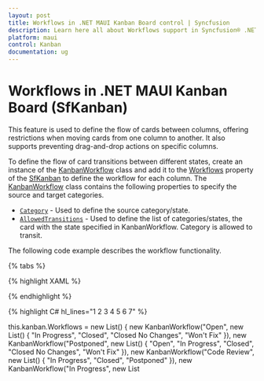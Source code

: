 ```yaml
---
layout: post
title: Workflows in .NET MAUI Kanban Board control | Syncfusion
description: Learn here all about Workflows support in Syncfusion® .NET MAUI Kanban Board (SfKanban) control and more.
platform: maui
control: Kanban
documentation: ug
---
```


# Workflows in .NET MAUI Kanban Board (SfKanban)

This feature is used to define the flow of cards between columns, offering restrictions when moving cards from one column to another. It also supports preventing drag-and-drop actions on specific columns.

To define the flow of card transitions between different states, create an instance of the [KanbanWorkflow](https://help.syncfusion.com/cr/maui/Syncfusion.Maui.Kanban.KanbanWorkflow.html) class and add it to the [Workflows](https://help.syncfusion.com/cr/maui/Syncfusion.Maui.Kanban.SfKanban.html#Syncfusion_Maui_Kanban_SfKanban_Workflows) property of the [SfKanban](https://help.syncfusion.com/cr/maui/Syncfusion.Maui.Kanban.SfKanban.html) to define the workflow for each column. The [KanbanWorkflow](https://help.syncfusion.com/cr/maui/Syncfusion.Maui.Kanban.KanbanWorkflow.html) class contains the following properties to specify the source and target categories.

* [`Category`](https://help.syncfusion.com/cr/maui/Syncfusion.Maui.Kanban.KanbanWorkflow.html#Syncfusion_Maui_Kanban_KanbanWorkflow_Category) - Used to define the source category/state.
* [`AllowedTransitions`](https://help.syncfusion.com/cr/maui/Syncfusion.Maui.Kanban.KanbanWorkflow.html#Syncfusion_Maui_Kanban_KanbanWorkflow_AllowedTransitions) - Used to define the list of categories/states, the card with the state specified in KanbanWorkflow. Category is allowed to transit.

The following code example describes the workflow functionality.

{% tabs %}

{% highlight XAML %}

<Grid>
    <Grid.BindingContext>
        <local:ViewModel />
    </Grid.BindingContext>
    <kanban:SfKanban x:Name="kanban"
                     AutoGenerateColumns="False"
                     ItemsSource="{Binding Cards}">
        <kanban:KanbanColumn Title="To Do"
                             Categories="Open,Postponed"
                             MinimumLimit="5"
                             MaximumLimit="15" />
        <kanban:KanbanColumn Title="In Progress"
                             Categories="In Progress"
                             MinimumLimit="3"
                             MaximumLimit="8" />
        <kanban:KanbanColumn Title="Code Review"
                             Categories="Code Review"
                             MinimumLimit="5"
                             MaximumLimit="10" />
        <kanban:KanbanColumn Title="Done"
                             Categories="Closed,Closed No Changes,Won't Fix"
                             MinimumLimit="8" />
    </kanban:SfKanban>
</Grid>

{% endhighlight %}

{% highlight C# hl_lines="1 2 3 4 5 6 7" %}

this.kanban.Workflows = new List<KanbanWorkflow>()
{
    new KanbanWorkflow("Open", new List<object>() { "In Progress", "Closed", "Closed No Changes", "Won't Fix" }),
    new KanbanWorkflow("Postponed", new List<object>() { "Open", "In Progress", "Closed", "Closed No Changes", "Won't Fix" }),
    new KanbanWorkflow("Code Review", new List<object>() { "In Progress", "Closed", "Postponed" }),
    new KanbanWorkflow("In Progress", new List<object>() { "Code Review", "Postponed" }),
};

{% endhighlight %}

{% highlight C# tabtitle="ViewModel.cs" %}

using System.Collections.ObjectModel;
using System.Reflection;
using SampleBrowser.Maui.Base.Converters;
using Syncfusion.Maui.Kanban;

public class ViewModel
{
    #region Constructor

    /// <summary>
    /// Initializes a new instance of the <see cref="ViewModel"/> class.
    /// </summary>
    public ViewModel()
    {
        this.Cards = this.GetCardDetails();
    }

    #endregion

    #region Properties

    /// <summary>
    /// Gets or sets the collection of <see cref="KanbanModel"/> objects representing cards in various stages.
    /// </summary>
    public ObservableCollection<KanbanModel> Cards { get; set; }

    #endregion

    #region Private methods

    /// <summary>
    /// Represents the retrieval of a collection of predefined Kanban task cards.
    /// </summary>
    /// <returns>An observable collection of <see cref="KanbanModel"/> instances.</returns>
    private ObservableCollection<KanbanModel> GetCardDetails()
    {
        Assembly assemblyName = typeof(SfImageSourceConverter).GetTypeInfo().Assembly;
        var cardsDetails = new ObservableCollection<KanbanModel>();

        cardsDetails.Add(new KanbanModel()
        {
            ID = 1,
            Title = "iOS - 1",
            ImageURL = assemblyName + ".people_circle1.png",
            Category = "Open",
            Description = "Analyze customer requirements.",
            IndicatorFill = Colors.Red,
            Tags = new List<string> { "Bug", "Customer", "Release Bug" }
        });

        cardsDetails.Add(new KanbanModel()
        {
            ID = 6,
            Title = "Xamarin - 6",
            ImageURL = assemblyName + ".people_circle2.png",
            Category = "Open",
            Description = "Show the retrieved data from the server in Grid control.",
            IndicatorFill = Colors.Red,
            Tags = new List<string> { "Bug", "Customer", "Breaking Issue" }
        });

        cardsDetails.Add(new KanbanModel()
        {
            ID = 3,
            Title = "iOS - 3",
            ImageURL = assemblyName + ".people_circle3.png",
            Category = "Postponed",
            Description = "Fix the filtering issues reported in Safari.",
            IndicatorFill = Colors.Red,
            Tags = new List<string> { "Bug", "Customer", "Breaking Issue" }
        });

        cardsDetails.Add(new KanbanModel()
        {
            ID = 11,
            Title = "iOS - 21",
            ImageURL = assemblyName + ".people_circle4.png",
            Category = "Postponed",
            Description = "Add input validation for editing.",
            IndicatorFill = Colors.Red,
            Tags = new List<string> { "Bug", "Customer", "Breaking Issue" }
        });

        cardsDetails.Add(new KanbanModel()
        {
            ID = 15,
            Title = "Android - 15",
            Category = "Open",
            ImageURL = assemblyName + ".people_circle5.png",
            Description = "Arrange web meetings for customers.",
            IndicatorFill = Colors.Red,
            Tags = new List<string> { "Story", "Kanban" }
        });

        cardsDetails.Add(new KanbanModel()
        {
            ID = 3,
            Title = "Android - 3",
            Category = "Code Review",
            ImageURL = assemblyName + ".people_circle6.png",
            Description = "API Improvements.",
            IndicatorFill = Colors.Purple,
            Tags = new List<string> { "Bug", "Customer" }
        });

        cardsDetails.Add(new KanbanModel()
        {
            ID = 4,
            Title = "UWP - 4",
            ImageURL = assemblyName + ".people_circle7.png",
            Category = "Code Review",
            Description = "Enhance editing functionality.",
            IndicatorFill = Colors.Brown,
            Tags = new List<string> { "Story", "Kanban" }
        });

        cardsDetails.Add(new KanbanModel()
        {
            ID = 9,
            Title = "Xamarin - 9",
            ImageURL = assemblyName + ".people_circle8.png",
            Category = "Code Review",
            Description = "Improve application's performance.",
            IndicatorFill = Colors.Orange,
            Tags = new List<string> { "Story", "Kanban" }
        });

        cardsDetails.Add(new KanbanModel()
        {
            ID = 13,
            Title = "UWP - 13",
            ImageURL = assemblyName + ".people_circle9.png",
            Category = "In Progress",
            Description = "Add responsive support to applications.",
            IndicatorFill = Colors.Brown,
            Tags = new List<string> { "Story", "Kanban" }
        });

        cardsDetails.Add(new KanbanModel()
        {
            ID = 17,
            Title = "Xamarin - 17",
            Category = "In Progress",
            ImageURL = assemblyName + ".people_circle10.png",
            Description = "Fix the issues reported in the IE browser.",
            IndicatorFill = Colors.Brown,
            Tags = new List<string> { "Bug", "Customer" }
        });

        cardsDetails.Add(new KanbanModel()
        {
            ID = 21,
            Title = "Xamarin - 21",
            Category = "In Progress",
            ImageURL = assemblyName + ".people_circle11.png",
            Description = "Improve the performance of editing functionality.",
            IndicatorFill = Colors.Purple,
            Tags = new List<string> { "Bug", "Customer" }
        });

        cardsDetails.Add(new KanbanModel()
        {
            ID = 19,
            Title = "iOS - 19",
            Category = "In Progress",
            ImageURL = assemblyName + ".people_circle12.png",
            Description = "Fix the issues reported by the customer.",
            IndicatorFill = Colors.Purple,
            Tags = new List<string> { "Bug" }
        });

        cardsDetails.Add(new KanbanModel()
        {
            ID = 8,
            Title = "Android",
            Category = "Code Review",
            ImageURL = assemblyName + ".people_circle13.png",
            Description = "Check login page validation.",
            IndicatorFill = Colors.Brown,
            Tags = new List<string> { "Feature" }
        });

        cardsDetails.Add(new KanbanModel()
        {
            ID = 24,
            Title = "UWP - 24",
            ImageURL = assemblyName + ".people_circle14.png",
            Category = "In Progress",
            Description = "Test editing functionality.",
            IndicatorFill = Colors.Orange,
            Tags = new List<string> { "Feature", "Customer", "Release" }
        });

        cardsDetails.Add(new KanbanModel()
        {
            ID = 20,
            Title = "iOS - 20",
            Category = "In Progress",
            ImageURL = assemblyName + ".people_circle15.png",
            Description = "Fix the issues reported in data binding.",
            IndicatorFill = Colors.Red,
            Tags = new List<string> { "Feature", "Release" }
        });

        cardsDetails.Add(new KanbanModel()
        {
            ID = 12,
            Title = "Xamarin - 12",
            Category = "In Progress",
            ImageURL = assemblyName + ".people_circle16.png",
            Description = "Test editing functionality.",
            IndicatorFill = Colors.Red,
            Tags = new List<string> { "Feature", "Release" }
        });

        cardsDetails.Add(new KanbanModel()
        {
            ID = 11,
            Title = "iOS - 11",
            Category = "In Progress",
            ImageURL = assemblyName + ".people_circle17.png",
            Description = "Check filtering validation.",
            IndicatorFill = Colors.Red,
            Tags = new List<string> { "Feature", "Release" }
        });

        cardsDetails.Add(new KanbanModel()
        {
            ID = 13,
            Title = "UWP - 13",
            ImageURL = assemblyName + ".people_circle18.png",
            Category = "Closed",
            Description = "Fix cannot open user's default database SQL error.",
            IndicatorFill = Colors.Purple,
            Tags = new List<string> { "Bug", "Internal", "Release" }
        });

        cardsDetails.Add(new KanbanModel()
        {
            ID = 14,
            Title = "Android - 14",
            Category = "Closed",
            ImageURL = assemblyName + ".people_circle19.png",
            Description = "Arrange a web meeting with the customer to get the login page requirement.",
            IndicatorFill = Colors.Red,
            Tags = new List<string> { "Feature" }
        });

        cardsDetails.Add(new KanbanModel()
        {
            ID = 15,
            Title = "Xamarin - 15",
            Category = "Closed",
            ImageURL = assemblyName + ".people_circle20.png",
            Description = "Login page validation.",
            IndicatorFill = Colors.Red,
            Tags = new List<string> { "Bug" }
        });

        cardsDetails.Add(new KanbanModel()
        {
            ID = 16,
            Title = "Xamarin - 16",
            ImageURL = assemblyName + ".people_circle21.png",
            Category = "Closed",
            Description = "Test the application in the IE browser.",
            IndicatorFill = Colors.Purple,
            Tags = new List<string> { "Bug" }
        });

        cardsDetails.Add(new KanbanModel()
        {
            ID = 20,
            Title = "UWP - 20",
            ImageURL = assemblyName + ".people_circle22.png",
            Category = "Closed",
            Description = "Analyze stored procedure.",
            IndicatorFill = Colors.Brown,
            Tags = new List<string> { "CustomSample", "Customer", "Incident" }
        });

        cardsDetails.Add(new KanbanModel()
        {
            ID = 21,
            Title = "Android - 21",
            Category = "Closed",
            ImageURL = assemblyName + ".people_circle23.png",
            Description = "Arrange a web meeting with the customer to get editing requirements.",
            IndicatorFill = Colors.Orange,
            Tags = new List<string> { "Story", "Improvement" }
        });

        return cardsDetails;
    }

    #endregion
}

{% endhighlight %}

{% endtabs %}

![workflow-in-maui-kanban](images/workflow/workflow-in-maui-kanban.gif)

By following the code snippet, you will notice that the card picked from the `In Progress` state is not allowed to be dropped in the `Open` state because we have defined that the card can only move from the `In Progress` state to the `Code Review`, and `Postponed` states, and not to any other states.